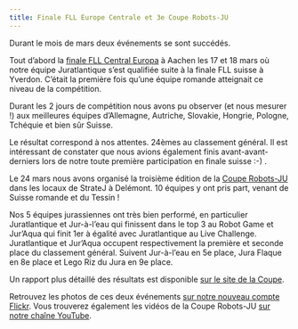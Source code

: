 ```yaml
---
title: Finale FLL Europe Centrale et 3e Coupe Robots-JU
---
```


Durant le mois de mars deux événements se sont succédés.

Tout d’abord la [finale FLL Central Europa](https://www.first-lego-league.org/de/fll/regionen.html?s=FLL+2017%2F18&c=FLL+Finale+Zentraleuropa+2018&m=21714536378080) à Aachen les 17 et 18 mars où notre équipe Juratlantique s’est qualifiée suite à la finale FLL suisse à Yverdon.
C’était la première fois qu’une équipe romande atteignait ce niveau de la compétition.

Durant les 2 jours de compétition nous avons pu observer (et nous mesurer !) aux meilleures équipes d’Allemagne, Autriche, Slovakie, Hongrie, Pologne, Tchéquie et bien sûr Suisse.

Le résultat correspond à nos attentes.
24èmes au classement général.
Il est intéressant de constater que nous avions également finis avant-avant-derniers lors de notre toute première participation en finale suisse :-) .

Le 24 mars nous avons organisé la troisième édition de la [Coupe Robots-JU](https://coupe.robots-ju.ch/) dans les locaux de StrateJ à Delémont.
10 équipes y ont pris part, venant de Suisse romande et du Tessin !

Nos 5 équipes jurassiennes ont très bien performé, en particulier Juratlantique et Jur-à-l’eau qui finissent dans le top 3 au Robot Game et Jur’Aqua qui finit 1er à égalité avec Juratlantique au Live Challenge.
Juratlantique et Jur’Aqua occupent respectivement la première et seconde place du classement général.
Suivent Jur-à-l’eau en 5e place, Jura Flaque en 8e place et Lego Riz du Jura en 9e place.

Un rapport plus détaillé des résultats est disponible [sur le site de la Coupe](https://coupe.robots-ju.ch/2018/04/06/resultats-2018).

Retrouvez les photos de ces deux événements [sur notre nouveau compte Flickr](https://www.flickr.com/photos/robots-ju/).
Vous trouverez également les vidéos de la Coupe Robots-JU [sur notre chaîne YouTube](https://www.youtube.com/user/robotsju).
